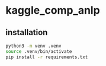 # kaggle_comp_anlp

## installation

```bash	
python3 -m venv .venv
source .venv/bin/activate
pip install -r requirements.txt
```
